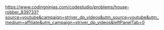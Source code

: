 https://www.codingninjas.com/codestudio/problems/house-robber_839733?source=youtube&campaign=striver_dp_videos&utm_source=youtube&utm_medium=affiliate&utm_campaign=striver_dp_videos&leftPanelTab=0
